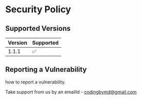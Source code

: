 # Security Policy

## Supported Versions

| Version | Supported          |
| ------- | ------------------ |
|1.1.1    | :white_check_mark: |

## Reporting a Vulnerability

 how to report a vulnerability.

Take support from us by an emailId - codingbymd@gmail.com
